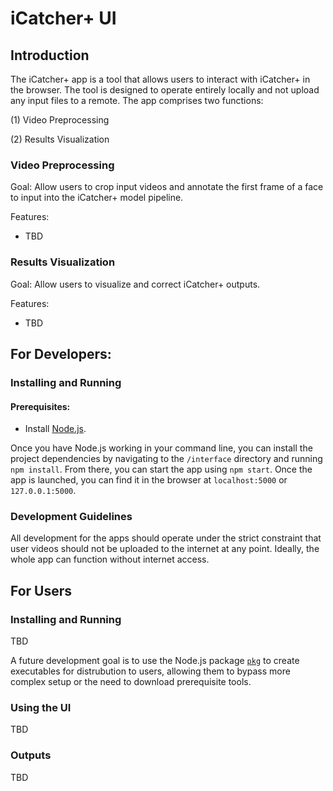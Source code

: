 # iCatcher+ UI

## Introduction
The iCatcher+ app is a tool that allows users to interact with iCatcher+ in the browser. The tool is designed to operate entirely locally and not upload any input files to a remote. The app comprises two functions: 

(1) Video Preprocessing

(2) Results Visualization

### Video Preprocessing
Goal: Allow users to crop input videos and annotate the first frame of a face to input into the iCatcher+ model pipeline.

Features:
 * TBD

### Results Visualization
Goal: Allow users to visualize and correct iCatcher+ outputs.

Features:
 * TBD


## For Developers: 
### Installing and Running
#### Prerequisites: 
* Install [Node.js](https://nodejs.org/en/download).

Once you have Node.js working in your command line, you can install the project dependencies by navigating to the `/interface` directory and running `npm install`. From there, you can start the app using `npm start`. Once the app is launched, you can find it in the browser at `localhost:5000` or `127.0.0.1:5000`.

### Development Guidelines

All development for the apps should operate under the strict constraint that user videos should not be uploaded to the internet at any point. Ideally, the whole app can function without internet access.

## For Users

### Installing and Running
TBD

A future development goal is to use the Node.js package [`pkg`](https://www.npmjs.com/package/pkg) to create executables for distrubution to users, allowing them to bypass more complex setup or the need to download prerequisite tools.

### Using the UI
TBD

### Outputs
TBD